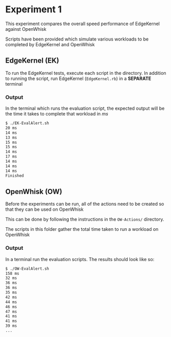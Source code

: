 # Experiment 1 #

This experiment compares the overall speed performance of EdgeKernel against OpenWhisk

Scripts have been provided which simulate various workloads to be completed by EdgeKernel and OpenWhisk

## EdgeKernel (EK) ##

To run the EdgeKernel tests, execute each script in the directory.
In addition to running the script, run EdgeKernel (`EdgeKernel.rb`) in a **SEPARATE** terminal

### Output  ###

In the terminal which runs the evaluation script, the expected output will be the time it takes to complete that workload in *ms*

``` bash
$ ./EK-EvalAlert.sh
20 ms
14 ms
13 ms
15 ms
15 ms
14 ms
17 ms
14 ms
14 ms
14 ms
Finished

```

## OpenWhisk (OW) ##

Before the experiments can be run, all of the actions need to be created so that they can be used on OpenWhisk

This can be done by following the instructions in the `OW-Actions/` directory.

The scripts in this folder gather the total time taken to run a workload on OpenWhisk

### Output ###

In a terminal run the evaluation scripts. The results should look like so:

```bash
$ ./OW-EvalAlert.sh
158 ms
32 ms
36 ms
36 ms
35 ms
42 ms
44 ms
46 ms
47 ms
41 ms
41 ms
39 ms
...
```
